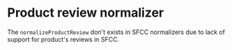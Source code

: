 # Product review normalizer

The `normalizeProductReview` don't exists in SFCC normalizers due to lack of support for product's reviews in SFCC.
